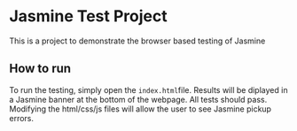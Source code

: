 # Jasmine Test Project

This is a project to demonstrate the browser based testing of Jasmine

## How to run

To run the testing, simply open the <code>index.html</code>file.
Results will be diplayed in a Jasmine banner at the bottom of the webpage. 
All tests should pass. 
Modifying the html/css/js files will allow the user to see Jasmine pickup errors. 
